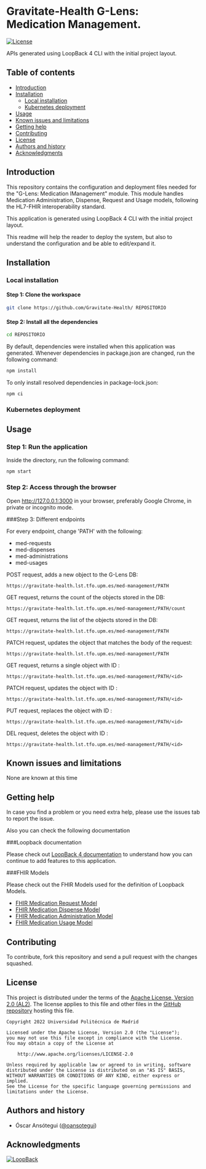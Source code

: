 
Gravitate-Health G-Lens: Medication Management.
=================================================

[![License](https://img.shields.io/badge/License-Apache_2.0-blue.svg)](https://opensource.org/licenses/Apache-2.0)

APIs generated using LoopBack 4 CLI with the  initial project layout.

Table of contents
-----------------

* [Introduction](#introduction)
* [Installation](#installation)
    - [Local installation](#local-installation)
    - [Kubernetes deployment](#kubernetes-deployment)
* [Usage](#usage)
* [Known issues and limitations](#known-issues-and-limitations)
* [Getting help](#getting-help)
* [Contributing](#contributing)
* [License](#license)
* [Authors and history](#authors-and-history)
* [Acknowledgments](#acknowledgments)


Introduction
------------
This repository contains the configuration and deployment files needed for the "G-Lens: Medication IManagement" module.
This module handles Medication Administration, Dispense, Request and Usage models, following the HL7-FHIR interoperability standard.

This application is generated using LoopBack 4 CLI with the initial project layout.

This readme will help the reader to deploy the system, but also to understand the configuration and be able to edit/expand it.

Installation
------------
### Local installation

#### Step 1: Clone the workspace
```bash
git clone https://github.com/Gravitate-Health/ REPOSITORIO
```
#### Step 2: Install all the dependencies

```bash
cd REPOSITORIO
```

By default, dependencies were installed when this application was generated.
Whenever dependencies in package.json are changed, run the following command:

```bash
npm install
```

To only install resolved dependencies in package-lock.json:
```bash
npm ci
```

### Kubernetes deployment

Usage
-----
### Step 1: Run the application
Inside the directory, run the following command:
```bash
npm start
```
### Step 2: Access through the browser
Open http://127.0.0.1:3000 in your browser, preferably Google Chrome, in private or incognito mode.

###Step 3:  Different endpoints

For every endpoint, change 'PATH' with the following:
- med-requests
- med-dispenses
- med-administrations
- med-usages

POST request, adds a new object to the G-Lens DB:

    https://gravitate-health.lst.tfo.upm.es/med-management/PATH

GET request, returns the count of the objects stored in the DB:

    https://gravitate-health.lst.tfo.upm.es/med-management/PATH/count

GET request, returns the list of the objects stored in the DB:

    https://gravitate-health.lst.tfo.upm.es/med-management/PATH

PATCH request, updates the object that matches the body of the request:

    https://gravitate-health.lst.tfo.upm.es/med-management/PATH

GET request, returns a single object with ID <id>:

    https://gravitate-health.lst.tfo.upm.es/med-management/PATH/<id>

PATCH request, updates the object with ID <id>:

    https://gravitate-health.lst.tfo.upm.es/med-management/PATH/<id>

PUT request, replaces the object with ID <id>:

    https://gravitate-health.lst.tfo.upm.es/med-management/PATH/<id>

DEL request, deletes the object with ID <id>:

    https://gravitate-health.lst.tfo.upm.es/med-management/PATH/<id>


Known issues and limitations
----------------------------
None are known at this time

Getting help
------------

In case you find a problem or you need extra help, please use the issues tab to report the issue.

Also you can check the following documentation

###Loopback documentation

Please check out [LoopBack 4 documentation](https://loopback.io/doc/en/lb4/) to
understand how you can continue to add features to this application.



###FHIR Models

Please check out the FHIR Models used for the definition of Loopback Models.
- [FHIR Medication Request Model](https://build.fhir.org/medicationrequest.html)
- [FHIR Medication Dispense Model](https://build.fhir.org/medicationdispense.html)
- [FHIR Medication Administration Model](https://build.fhir.org/medicationadministration.html)
- [FHIR Medication Usage Model](https://build.fhir.org/medicationusage.html)

Contributing
------------
To contribute, fork this repository and send a pull request with the changes squashed.

License
-------

This project is distributed under the terms of the [Apache License, Version 2.0 (AL2)](http://www.apache.org/licenses/LICENSE-2.0).  The license applies to this file and other files in the [GitHub repository](https://github.com/Gravitate-Health/Gateway) hosting this file.

```
Copyright 2022 Universidad Politécnica de Madrid

Licensed under the Apache License, Version 2.0 (the "License");
you may not use this file except in compliance with the License.
You may obtain a copy of the License at

    http://www.apache.org/licenses/LICENSE-2.0

Unless required by applicable law or agreed to in writing, software
distributed under the License is distributed on an "AS IS" BASIS,
WITHOUT WARRANTIES OR CONDITIONS OF ANY KIND, either express or implied.
See the License for the specific language governing permissions and
limitations under the License.
```

Authors and history
---------------------------
- Óscar Ansótegui ([@oansotegui](https://github.com/oansotegui))

Acknowledgments
---------------

[![LoopBack](https://github.com/strongloop/loopback-next/raw/master/docs/site/imgs/branding/Powered-by-LoopBack-Badge-(blue)-@2x.png)](http://loopback.io/)

